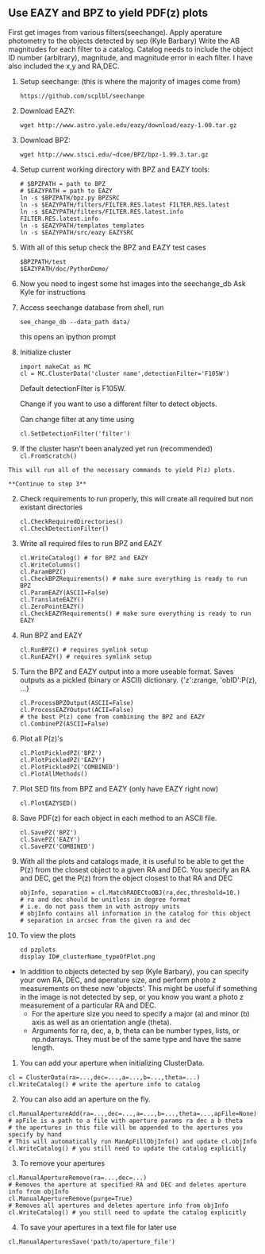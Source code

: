 ## Use EAZY and BPZ to yield PDF(z) plots

First get images from various filters(seechange). Apply aperature photometry to the objects detected by sep (Kyle Barbary)
Write the AB magnitudes for each filter to a catalog. Catalog needs to include the object ID number (arbitrary), magnitude, and magnitude error in each filter. I have also included the x,y and RA,DEC.

1. Setup seechange: (this is where the majority of images come from)
    ```
    https://github.com/scplbl/seechange
    ```

2. Download EAZY:
    ```
    wget http://www.astro.yale.edu/eazy/download/eazy-1.00.tar.gz
    ```

3. Download BPZ:
    ```
    wget http://www.stsci.edu/~dcoe/BPZ/bpz-1.99.3.tar.gz
    ```

4. Setup current working directory with BPZ and EAZY tools:
    ```
    # $BPZPATH = path to BPZ
    # $EAZYPATH = path to EAZY
    ln -s $BPZPATH/bpz.py BPZSRC
    ln -s $EAZYPATH/filters/FILTER.RES.latest FILTER.RES.latest
    ln -s $EAZYPATH/filters/FILTER.RES.latest.info FILTER.RES.latest.info
    ln -s $EAZYPATH/templates templates
    ln -s $EAZYPATH/src/eazy EAZYSRC
    ```

5. With all of this setup check the BPZ and EAZY test cases
    ```
    $BPZPATH/test
    $EAZYPATH/doc/PythonDemo/
    ```
6. Now you need to ingest some hst images into the seechange_db
    Ask Kyle for instructions

7. Access seechange database
    from shell, run
    ```
    see_change_db --data_path data/
    ```
    this opens an ipython prompt
    
8. Initialize cluster
    ```
    import makeCat as MC
    cl = MC.ClusterData('cluster name',detectionFilter='F105W')
    ```
    Default detectionFilter is F105W.
    
    Change if you want to use a different filter to detect objects.
    
    Can change filter at any time using
    ```
    cl.SetDetectionFilter('filter')
    ```

  1. If the cluster hasn't been analyzed yet run (recommended)
    ```
    cl.FromScratch()
    ```
    
    This will run all of the necessary commands to yield P(z) plots.
    
    **Continue to step 3**
    
  2. Check requirements to run properly, this will create all required but non existant directories
        ```
        cl.CheckRequiredDirectories()
        cl.CheckDetectionFilter()
        ```
        
  3. Write all required files to run BPZ and EAZY
        ```
        cl.WriteCatalog() # for BPZ and EAZY
        cl.WriteColumns()
        cl.ParamBPZ()
        cl.CheckBPZRequirements() # make sure everything is ready to run BPZ
        cl.ParamEAZY(ASCII=False)
        cl.TranslateEAZY()
        cl.ZeroPointEAZY()
        cl.CheckEAZYRequirements() # make sure everything is ready to run EAZY
        ```
        
  4. Run BPZ and EAZY
        ```
        cl.RunBPZ() # requires symlink setup
        cl.RunEAZY() # requires symlink setup
        ```
        
  5. Turn the BPZ and EAZY output into a more useable format.
     Saves outputs as a pickled (binary or ASCII) dictionary.
     {'z':zrange, 'obID':P(z), ...}
        ```
        cl.ProcessBPZOutput(ASCII=False)
        cl.ProcessEAZYOutput(ACII=False)
        # the best P(z) come from combining the BPZ and EAZY
        cl.CombinePZ(ASCII=False)
        ```
        
  6. Plot all P(z)'s
        ```
        cl.PlotPickledPZ('BPZ')
        cl.PlotPickledPZ('EAZY')
        cl.PlotPickledPZ('COMBINED')
        cl.PlotAllMethods()
        ```
        
  7. Plot SED fits from BPZ and EAZY (only have EAZY right now)
     ```
     cl.PlotEAZYSED()
     ```
     
  8. Save PDF(z) for each object in each method to an ASCII file.
     ```
     cl.SavePZ('BPZ')
     cl.SavePZ('EAZY')
     cl.SavePZ('COMBINED')
     ```
9. With all the plots and catalogs made, it is useful to be able to get the P(z)
    from the closest object to a given RA and DEC.
    You specify an RA and DEC, get the P(z) from the object closest to that RA and DEC
    ```
    objInfo, separation = cl.MatchRADECtoOBJ(ra,dec,threshold=10.) 
    # ra and dec should be unitless in degree format 
    # i.e. do not pass them in with astropy units
    # objInfo contains all information in the catalog for this object
    # separation in arcsec from the given ra and dec
    ```
    
10. To view the plots
    ```
    cd pzplots
    display ID#_clusterName_typeOfPlot.png
    ```

* In addition to objects detected by sep (Kyle Barbary), you can specify your own RA, DEC, and aperature size, and perform photo z measurements on these new 'objects'. This might be useful if something in the image is not detected by sep, or you know you want a photo z measurement of a particular RA and DEC.
  * For the aperture size you need to specify a major (a) and minor (b) axis as well as an orientation angle (theta).
  * Arguments for ra, dec, a, b, theta can be number types, lists, or np.ndarrays. They must be of the same type and have the same length.
 
1. You can add your aperture when initializing ClusterData.
  ```
  cl = ClusterData(ra=...,dec=...,a=...,b=...,theta=...)
  cl.WriteCatalog() # write the aperture info to catalog
  ```
  
2. You can also add an aperture on the fly.
  ```
  cl.ManualApertureAdd(ra=...,dec=...,a=...,b=...,theta=...,apFile=None)
  # apFile is a path to a file with aperture params ra dec a b theta
  # the apertures in this file will be appended to the apertures you specify by hand
  # This will automatically run ManApFillObjInfo() and update cl.objInfo
  cl.WriteCatalog() # you still need to update the catalog explicitly
  ```
  
3. To remove your apertures
  ```
  cl.ManualApertureRemove(ra=...,dec=...)
  # Removes the aperture at specified RA and DEC and deletes aperture info from objInfo
  cl.ManualApertureRemove(purge=True)
  # Removes all apertures and deletes aperture info from objInfo
  cl.WriteCatalog() # you still need to update the catalog explicitly
   ```
4. To save your apertures in a text file for later use

  ```
  cl.ManualAperturesSave('path/to/aperture_file')
  ```
  
